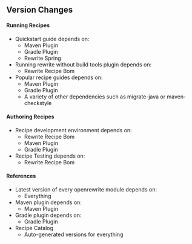 

## Version Changes

#### Running Recipes

* Quickstart guide depends on:
    * Maven Plugin
    * Gradle Plugin
    * Rewrite Spring 
* Running rewrite without build tools plugin depends on:
    * Rewrite Recipe Bom
* Popular recipe guides depends on:
    * Maven Plugin
    * Gradle Plugin
    * A variety of other dependencies such as migrate-java or maven-checkstyle

#### Authoring Recipes

* Recipe development environment depends on:
    * Rewrite Recipe Bom
    * Maven Plugin
    * Gradle Plugin
* Recipe Testing depends on:
    * Rewrite Recipe Bom

#### References

* Latest version of every openrewrite module depends on:
    * Everything
* Maven plugin depends on:
    * Maven Plugin
* Gradle plugin depends on:
    * Gradle Plugin
* Recipe Catalog
    * Auto-generated versions for everything